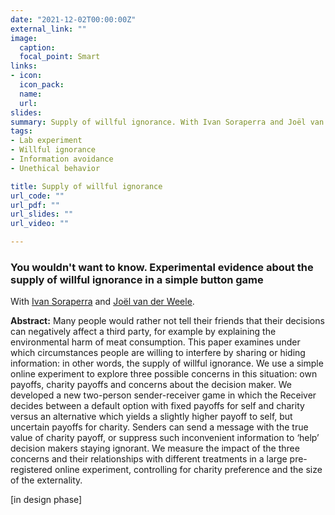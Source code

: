 ```yaml
---
date: "2021-12-02T00:00:00Z"
external_link: ""
image:
  caption: 
  focal_point: Smart
links:
- icon: 
  icon_pack: 
  name: 
  url: 
slides: 
summary: Supply of willful ignorance. With Ivan Soraperra and Joël van der Weele.
tags:
- Lab experiment
- Willful ignorance
- Information avoidance
- Unethical behavior

title: Supply of willful ignorance
url_code: ""
url_pdf: ""
url_slides: ""
url_video: ""

---
```


<h3> You wouldn't want to know. Experimental evidence about the supply of willful ignorance in a simple button game </h3> 

With [Ivan Soraperra](https://sites.google.com/site/ivansoraperra/) and [Joël van der Weele](https://www.joelvanderweele.eu/). 

<b>Abstract:</b>
Many people would rather not tell their friends that their decisions can negatively affect a third party, for example by explaining the environmental harm of meat consumption. This paper examines under which circumstances people are willing to interfere by sharing or hiding information: in other words, the supply of willful ignorance. We use a simple online experiment to explore three possible concerns in this situation: own payoffs, charity payoffs and concerns about the decision maker. We developed a new two-person sender-receiver game in which the Receiver decides between a default option with fixed payoffs for self and charity versus an alternative which yields a slightly higher payoff to self, but uncertain payoffs for charity. Senders can send a message with the true value of charity payoff, or suppress such inconvenient information to ‘help’ decision makers staying ignorant. We measure the impact of the three concerns and their relationships with different treatments in a large pre-registered online experiment, controlling for charity preference and the size of the externality. 

[in design phase] 

